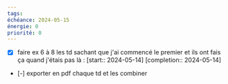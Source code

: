 ```yaml
---
tags: 
échéance: 2024-05-15
énergie: 0
priorité: 0
---
```

- [X] faire ex 6 à 8 les td sachant que j'ai commencé le premier et ils ont fais ça quand j'étais pas là :   [start:: 2024-05-14]  [completion:: 2024-05-14]
- [-] exporter en pdf chaque td et les combiner